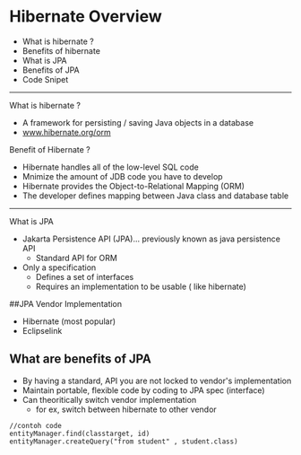 # Hibernate Overview

- What is hibernate ?
- Benefits of hibernate
- What is JPA
- Benefits of JPA
- Code Snipet
----
What is hibernate ?
- A framework for persisting / saving Java objects in a database
- www.hibernate.org/orm

Benefit of Hibernate ?

- Hibernate handles all of the low-level SQL code
- Mnimize the amount of JDB code you have to develop
- Hibernate provides the Object-to-Relational Mapping (ORM)
- The developer defines mapping between Java class and database table
---
What is JPA
- Jakarta Persistence API (JPA)... previously known as java persistence API
  - Standard API for ORM
- Only a specification
  - Defines a set of interfaces
  - Requires an implementation to be usable ( like hibernate)

##JPA Vendor Implementation
  - Hibernate (most popular)
  - Eclipselink

## What are benefits of JPA
- By having a standard, API you are not locked to vendor's implementation
- Maintain portable, flexible code by coding to JPA spec (interface)
- Can theoritically switch vendor implementation
  - for ex, switch between hibernate to other vendor

```agsl
//contoh code
entityManager.find(classtarget, id)
entityManager.createQuery("from student" , student.class)
```